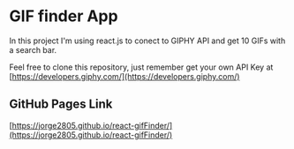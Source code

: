 # GIF finder App

In this project I'm using react.js to conect to GIPHY API and get 10 GIFs with a search bar. 

Feel free to clone this repository, just remember get your own API Key at [https://developers.giphy.com/](https://developers.giphy.com/)

## GitHub Pages Link
[https://jorge2805.github.io/react-gifFinder/](https://jorge2805.github.io/react-gifFinder/)
